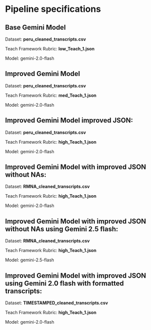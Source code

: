 # Pipeline specifications


## Base Gemini Model

Dataset: **peru_cleaned_transcripts.csv**

Teach Framework Rubric: **low_Teach_1.json**

Model: gemini-2.0-flash


## Improved Gemini Model

Dataset: **peru_cleaned_transcripts.csv**

Teach Framework Rubric: **med_Teach_1.json**

Model: gemini-2.0-flash


## Improved Gemini Model improved JSON:

Dataset: **peru_cleaned_transcripts.csv**

Teach Framework Rubric: **high_Teach_1.json**

Model: gemini-2.0-flash


## Improved Gemini Model with improved JSON without NAs:

Dataset: **RMNA_cleaned_transcripts.csv**

Teach Framework Rubric: **high_Teach_1.json**

Model: gemini-2.0-flash


## Improved Gemini Model with improved JSON without NAs using Gemini 2.5 flash:

Dataset: **RMNA_cleaned_transcripts.csv**

Teach Framework Rubric: **high_Teach_1.json**

Model: gemini-2.5-flash


## Improved Gemini Model with improved JSON using Gemini 2.0 flash with formatted transcripts:

Dataset: **TIMESTAMPED_cleaned_transcripts.csv**

Teach Framework Rubric: **high_Teach_1.json**

Model: gemini-2.0-flash

